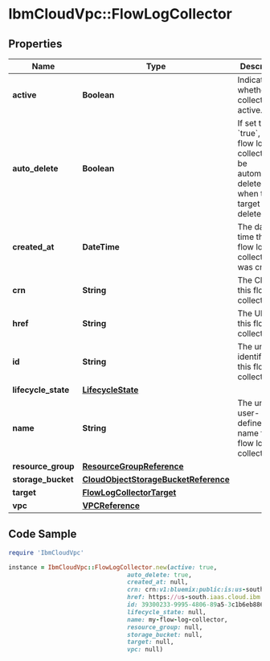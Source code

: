 # IbmCloudVpc::FlowLogCollector

## Properties

Name | Type | Description | Notes
------------ | ------------- | ------------- | -------------
**active** | **Boolean** | Indicates whether this collector is active. | 
**auto_delete** | **Boolean** | If set to &#x60;true&#x60;, this flow log collector will be automatically deleted when the target is deleted. | 
**created_at** | **DateTime** | The date and time that the flow log collector was created | 
**crn** | **String** | The CRN for this flow log collector | 
**href** | **String** | The URL for this flow log collector | 
**id** | **String** | The unique identifier for this flow log collector | 
**lifecycle_state** | [**LifecycleState**](LifecycleState.md) |  | 
**name** | **String** | The unique user-defined name for this flow log collector. | 
**resource_group** | [**ResourceGroupReference**](ResourceGroupReference.md) |  | 
**storage_bucket** | [**CloudObjectStorageBucketReference**](CloudObjectStorageBucketReference.md) |  | 
**target** | [**FlowLogCollectorTarget**](FlowLogCollectorTarget.md) |  | 
**vpc** | [**VPCReference**](VPCReference.md) |  | 

## Code Sample

```ruby
require 'IbmCloudVpc'

instance = IbmCloudVpc::FlowLogCollector.new(active: true,
                                 auto_delete: true,
                                 created_at: null,
                                 crn: crn:v1:bluemix:public:is:us-south:a/123456::flow-log-collector:39300233-9995-4806-89a5-3c1b6eb88689,
                                 href: https://us-south.iaas.cloud.ibm.com/v1/flow_log_collectors/39300233-9995-4806-89a5-3c1b6eb88689,
                                 id: 39300233-9995-4806-89a5-3c1b6eb88689,
                                 lifecycle_state: null,
                                 name: my-flow-log-collector,
                                 resource_group: null,
                                 storage_bucket: null,
                                 target: null,
                                 vpc: null)
```


